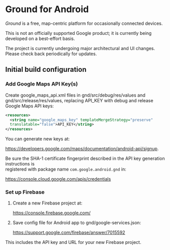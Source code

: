 # Ground for Android

*Ground* is a free, map-centric platform for occasionally connected devices.

This is not an officially supported Google product; it is currently being
developed on a best-effort basis.

The project is currently undergoing major architectural and UI changes.
Please check back periodically for updates.

## Initial build configuration

### Add Google Maps API Key(s)

Create google_maps_api.xml files in gnd/src/debug/res/values and
gnd/src/release/res/values, replacing API_KEY with debug and release Google Maps
API keys:

``` xml
<resources>
  <string name="google_maps_key" templateMergeStrategy="preserve"
  translatable="false">API_KEY</string>
</resources>
```

You can generate new keys at:

  https://developers.google.com/maps/documentation/android-api/signup.

Be sure the SHA-1 certificate fingerprint described in the API key generation instructions is  
registered with package name ```com.google.android.gnd``` in:

  https://console.cloud.google.com/apis/credentials

### Set up Firebase

1. Create a new Firebase project at:

    https://console.firebase.google.com/

2. Save config file for Android app to gnd/google-services.json:

    https://support.google.com/firebase/answer/7015592

This includes the API key and URL for your new Firebase project.
